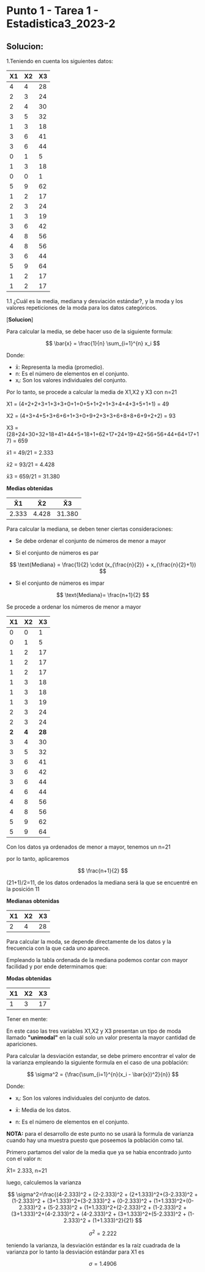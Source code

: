 # Punto 1 - Tarea 1 - Estadistica3_2023-2
## Solucion:

1.Teniendo en cuenta los siguientes datos:

|X1|X2|X3|
|--|--|--|
| 4 | 4 | 28 |
| 2 | 3 | 24 |
| 2 | 4 | 30 |
| 3 | 5 | 32 |
| 1 | 3 | 18 |
| 3 | 6 | 41 |
| 3 | 6 | 44 |
| 0 | 1 | 5 |
| 1 | 3 | 18 |
| 0 | 0 | 1 |
| 5 | 9 | 62 |
| 1 | 2 | 17 |
| 2 | 3 | 24 |
| 1 | 3 | 19 |
| 3 | 6 | 42 |
| 4 | 8 | 56 |
| 4 | 8 | 56 |
| 3 | 6 | 44 |
| 5 | 9 | 64 |
| 1 | 2 | 17 |
| 1 | 2 | 17 |

1.1 ¿Cuál es la media, mediana y desviación estándar?, y la moda y los
valores repeticiones de la moda para los datos categóricos.

[**Solucion**]

Para calcular la media, se debe hacer uso de la siguiente formula:


$$
\bar{x} = \frac{1}{n} \sum_{i=1}^{n} x_i
$$

Donde:
- x̄: Representa la media (promedio).
- n: Es el número de elementos en el conjunto.
- xᵢ: Son los valores individuales del conjunto.

Por lo tanto, se procede a calcular la media de X1,X2 y X3 con n=21 

X1 = (4+2+2+3+1+3+3+0+1+0+5+1+2+1+3+4+4+3+5+1+1) = 49

X2 = (4+3+4+5+3+6+6+1+3+0+9+2+3+3+6+8+8+6+9+2+2) = 93

X3 = (28+24+30+32+18+41+44+5+18+1+62+17+24+19+42+56+56+44+64+17+17) = 659

x̄1 = 49/21 = 2.333

x̄2 = 93/21 = 4.428

x̄3 = 659/21 = 31.380


**Medias obtenidas**
  
  | X̄1| X̄2| X̄3|
  |---|---|---|
  | 2.333  | 4.428  | 31.380  |


Para calcular la mediana, se deben tener ciertas consideraciones:

- Se debe ordenar el conjunto de números de menor a mayor

- Si el conjunto de números es par 

$$
  \text{Mediana} = \frac{1}{2} \cdot (x_{\frac{n}{2}} + x_{\frac{n}{2}+1})
$$


- Si el conjunto de números es impar

$$
 \text{Mediana}= \frac{n+1}{2} 
$$

Se procede a ordenar los números de menor a mayor

|X1|X2|X3|
|--|--|--|
| 0 | 0 | 1 |
| 0 | 1 | 5 |
| 1 | 2 | 17 |
| 1 | 2 | 17 |
| 1 | 2 | 17 |
| 1 | 3 | 18 |
| 1 | 3 | 18 |
| 1 | 3 | 19 |
| 2 | 3 | 24 |
| 2 | 3 | 24 |
| **2** |**4** | **28** |
| 3 | 4 | 30 |
| 3 | 5 | 32 |
| 3 | 6 | 41 |
| 3 | 6 | 42 |
| 3 | 6 | 44 |
| 4 | 6 | 44 |
| 4 | 8 | 56 |
| 4 | 8 | 56 |
| 5 | 9 | 62 |
| 5 | 9 | 64 |

Con los datos ya ordenados de menor a mayor, tenemos un n=21 

por lo tanto, aplicaremos 


$$
 \frac{n+1}{2} 
$$

(21+1)/2=11, de los datos ordenados la mediana será la que se encuentré en la posición 11

**Medianas obtenidas**
  
  | X1| X2| X3|
  |---|---|---|
  | 2  | 4  | 28  |


Para calcular la moda, se depende directamente de los datos y la frecuencia con la que cada uno aparece.

Empleando la tabla ordenada de la mediana podemos contar con mayor facilidad y por ende determinamos que:

**Modas obtenidas**
  
  | X1| X2| X3|
  |---|---|---|
  | 1  | 3  | 17  |

Tener en mente:

En este caso las tres variables X1,X2 y X3 presentan un tipo de moda llamado **"unimodal"** en la cuál solo un valor presenta la mayor cantidad de apariciones.  

Para calcular la desviación estandar, se debe primero encontrar el valor de la varianza empleando la siguiente formula en el caso de una población:


$$
\sigma^2 = {\frac{\sum_{i=1}^{n}(x_i - \bar{x})^2}{n}}
$$

Donde:
- xᵢ: Son los valores individuales del conjunto de datos.

- x̄: Media de los datos.

- n: Es el número de elementos en el conjunto.


**NOTA:** para el desarrollo de este punto no se usará la formula de varianza cuando hay una muestra puesto que poseemos la población como tal.

Primero partamos del valor de la media que ya se habia encontrado junto con el valor n:

X̄1= 2.333, n=21

luego, calculemos la varianza

$$
\sigma^2=\frac{(4-2.333)^2 + (2-2.333)^2 + (2+1.333)^2+(3-2.333)^2 + (1-2.333)^2 + (3+1.333)^2+(3-2.333)^2 + (0-2.333)^2 + (1+1.333)^2+(0-2.333)^2 + (5-2.333)^2 + (1+1.333)^2+(2-2.333)^2 + (1-2.333)^2 + (3+1.333)^2+(4-2.333)^2 + (4-2.333)^2 + (3+1.333)^2+(5-2.333)^2 + (1-2.333)^2 + (1+1.333)^2}{21}
$$

$$
\sigma^2 = 2.222
$$

teniendo la varianza, la desviación estándar es la raíz cuadrada de la varianza por lo tanto la desviación estándar para X1 es

$$
\sigma = 1.4906
$$




